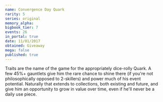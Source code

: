 ```yaml
---
name: Convergence Day Quark
rarity: 5
series: original
memory_alpha:
bigbook_tier: 7
events: 26
in_portal: true
date: 11/01/2017
obtained: Giveaway
mega: false
published: true
---
```


Traits are the name of the game for the appropriately dice-rolly Quark. A few 45%+ gauntlets give him the rare chance to shine there (if you're not philosophically opposed to 2-skillers) and power much of his event potential. Naturally that extends to collections, both existing and future, and give him an opportunity to grow in value over time, even if he'll never be a daily use piece.
